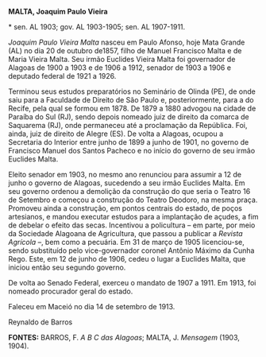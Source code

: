 **MALTA, Joaquim Paulo Vieira**

\* sen. AL 1903; gov. AL 1903-1905; sen. AL 1907-1911.

*Joaquim Paulo Vieira Malta* nasceu em Paulo Afonso, hoje Mata Grande
(AL) no dia 20 de outubro de1857, filho de Manuel Francisco Malta e de
Maria Vieira Malta. Seu irmão Euclides Vieira Malta foi governador de
Alagoas de 1900 a 1903 e de 1906 a 1912, senador de 1903 a 1906 e
deputado federal de 1921 a 1926.

Terminou seus estudos preparatórios no Seminário de Olinda (PE), de onde
saiu para a Faculdade de Direito de São Paulo e, posteriormente, para a
do Recife, pela qual se formou em 1878. De 1879 a 1880 advogou na cidade
de Paraíba do Sul (RJ), sendo depois nomeado juiz de direito da comarca
de Saquarema (RJ), onde permaneceu até a proclamação da República. Foi,
ainda, juiz de direito de Alegre (ES). De volta a Alagoas, ocupou a
Secretaria do Interior entre junho de 1899 a junho de 1901, no governo
de Francisco Manuel dos Santos Pacheco e no início do governo de seu
irmão Euclides Malta.

Eleito senador em 1903, no mesmo ano renunciou para assumir a 12 de
junho o governo de Alagoas, sucedendo a seu irmão Euclides Malta. Em seu
governo ordenou a demolição da construção do que seria o Teatro 16 de
Setembro e começou a construção do Teatro Deodoro, na mesma praça.
Promoveu ainda a construção, em pontos centrais do estado, de poços
artesianos, e mandou executar estudos para a implantação de açudes, a
fim de debelar o efeito das secas. Incentivou a policultura – em parte,
por meio da Sociedade Alagoana de Agricultura, que passou a publicar a
*Revista Agrícola* –, bem como a pecuária. Em 31 de março de 1905
licenciou-se, sendo substituído pelo vice-governador coronel Antônio
Máximo da Cunha Rego. Este, em 12 de junho de 1906, cedeu o lugar a
Euclides Malta, que iniciou então seu segundo governo.

De volta ao Senado Federal, exerceu o mandato de 1907 a 1911. Em 1913,
foi nomeado procurador geral do estado.

Faleceu em Maceió no dia 14 de setembro de 1913.

Reynaldo de Barros

**FONTES:** BARROS, F. *A B C das Alagoas*; MALTA, J. *Mensagem* (1903,
1904).

